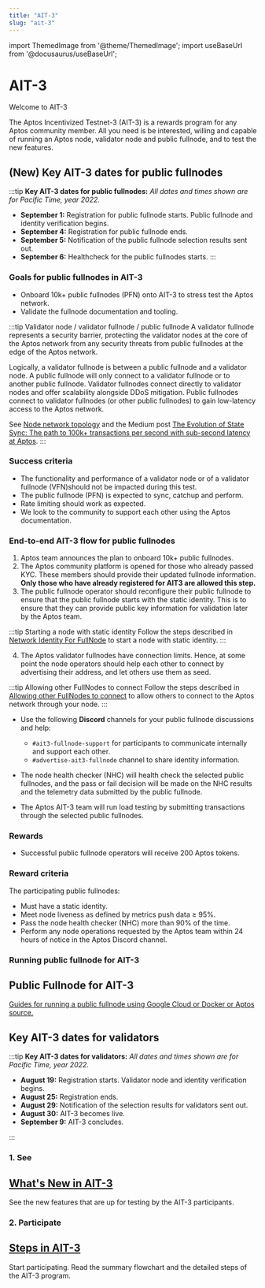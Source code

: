 ```yaml
---
title: "AIT-3"
slug: "ait-3"
---
```


import ThemedImage from '@theme/ThemedImage';
import useBaseUrl from '@docusaurus/useBaseUrl';

# AIT-3

<p class="card-section-h2">Welcome to AIT-3</p>

The Aptos Incentivized Testnet-3 (AIT-3) is a rewards program for any Aptos community member. All you need is be interested, willing and capable of running an Aptos node, validator node and public fullnode, and to test the new features.

## (New) Key AIT-3 dates for public fullnodes

:::tip **Key AIT-3 dates for public fullnodes:**
_All dates and times shown are for Pacific Time, year 2022._

- **September 1:** Registration for public fullnode starts. Public fullnode and identity verification begins.
- **September 4:** Registration for public fullnode ends.
- **September 5:** Notification of the public fullnode selection results sent out.
- **September 6:** Healthcheck for the public fullnodes starts.
:::

### Goals for public fullnodes in AIT-3

- Onboard 10k+ public fullnodes (PFN) onto AIT-3 to stress test the Aptos network.
- Validate the fullnode documentation and tooling.

:::tip Validator node / validator fullnode / public fullnode
A validator fullnode represents a security barrier, protecting the validator nodes at the core of the Aptos network from any security threats from public fullnodes at the edge of the Aptos network. 

Logically, a validator fullnode is between a public fullnode and a validator node. A public fullnode will only connect to a validator fullnode or to another public fullnode. Validator fullnodes connect directly to validator nodes and offer scalability alongside DDoS mitigation. Public fullnodes connect to validator fullnodes (or other public fullnodes) to gain low-latency access to the Aptos network. 

See [Node network topology](/concepts/basics-node-networks-sync.md) and the Medium post [The Evolution of State Sync: The path to 100k+ transactions per second with sub-second latency at Aptos](https://medium.com/aptoslabs/the-evolution-of-state-sync-the-path-to-100k-transactions-per-second-with-sub-second-latency-at-52e25a2c6f10).
:::

### Success criteria

- The functionality and performance of a validator node or of a validator fullnode (VFN)should not be impacted during this test.
- The public fullnode (PFN) is expected to sync, catchup and perform.
- Rate limiting should work as expected.
- We look to the community to support each other using the Aptos documentation.

### End-to-end AIT-3 flow for public fullnodes

1. Aptos team announces the plan to onboard 10k+ public fullnodes.
2. The Aptos community platform is opened for those who already passed KYC. These members should provide their updated fullnode information. **Only those who have already registered for AIT3 are allowed this step.**
3. The public fullnode operator should reconfigure their public fullnode to ensure that the public fullnode starts with the static identity. This is to ensure that they can provide public key information for validation later by the Aptos team.

  :::tip Starting a node with static identity
  Follow the steps described in [Network Identity For FullNode](/nodes/full-node/network-identity-fullnode) to start a node with static identity.
  :::

4. The Aptos validator fullnodes have connection limits. Hence, at some point the node operators should help each other to connect by advertising their address, and let others use them as seed. 

  :::tip Allowing other FullNodes to connect
  Follow the steps described in [Allowing other FullNodes to connect](/nodes/full-node/network-identity-fullnode/#allowing-other-fullnodes-to-connect) to allow others to connect to the Aptos network through your node.
  :::

- Use the following **Discord** channels for your public fullnode discussions and help:
    - `#ait3-fullnode-support` for participants to communicate internally and support each other.
    - `#advertise-ait3-fullnode` channel to share identity information.

- The node health checker (NHC) will health check the selected public fullnodes, and the pass or fail decision will be made on the NHC results and the telemetry data submitted by the public fullnode. 
- The Aptos AIT-3 team will run load testing by submitting transactions through the selected public fullnodes.

### Rewards

- Successful public fullnode operators will receive 200 Aptos tokens.

### Reward criteria

The participating public fullnodes:

- Must have a static identity.
- Meet node liveness as defined by metrics push data ≥ 95%.
- Pass the node health checker (NHC) more than 90% of the time.
- Perform any node operations requested by the Aptos team within 24 hours of notice in the Aptos Discord channel.

### Running public fullnode for AIT-3

<div class="docs-card-container">
<div class="row row-cols-1 row-cols-md-1 g-4">

   <div class="col">
    <div class="card h-100" >
    <div class="card-body d-flex flex-column" >
    <h2 class="card-title">Public Fullnode for AIT-3</h2>
    <p class="card-text"><a href="/nodes/full-node/fullnode-for-devnet" class="card-link">Guides for running a public fullnode using Google Cloud or Docker or Aptos source.</a></p>
</div>
</div>
</div>
  
</div>
</div>

## Key AIT-3 dates for validators

:::tip **Key AIT-3 dates for validators:**
_All dates and times shown are for Pacific Time, year 2022._

- **August 19:** Registration starts. Validator node and identity verification begins.
- **August 25:** Registration ends.
- **August 29:** Notification of the selection results for validators sent out.
- **August 30:** AIT-3 becomes live.
- **September 9:** AIT-3 concludes.

:::

<div class="docs-card-container">
<div class="row row-cols-1 row-cols-md-2 g-4">
  <div class="col">
    <div class="card h-100">
    <h3 class="card-header">1. See</h3>
      <div class="card-body d-flex flex-column">
        <a href="/nodes/ait/whats-new-in-ait3" class="card-title card-link"> <h2>What's New in AIT-3</h2></a>
        <p class="card-text">See the new features that are up for testing by the AIT-3 participants. </p>
      </div>
    </div>
  </div>
  <div class="col" >
    <div class="card h-100">
     <h3 class="card-header">2. Participate</h3>
      <div class="card-body d-flex flex-column">
      <a href="/nodes/ait/steps-in-ait3" class="card-title card-link stretched-link"> <h2>Steps in AIT-3</h2></a>
        <p class="card-text">Start participating. Read the summary flowchart and the detailed steps of the AIT-3 program.</p>     
      </div>
    </div>
  </div>  
</div>
</div>

